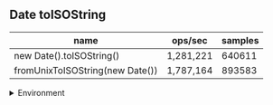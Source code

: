## Date toISOString

|name|ops/sec|samples|
|-|-|-|
|new Date().toISOString()|1,281,221|640611|
|fromUnixToISOString(new Date())|1,787,164|893583|


<details>
<summary>Environment</summary>

* __Machine:__ linux x64 | 4 vCPUs | 7.6GB Mem
* __Run:__ Mon Sep 02 2024 15:01:00 GMT+0000 (Coordinated Universal Time)
</details>

<!--
{"environment":{"platform":"linux","arch":"x64","cpus":4,"totalMemory":7.588970184326172},"benchmarks":[{"name":"new Date().toISOString()","opsSec":1281221.4695740563,"samples":640611},{"name":"fromUnixToISOString(new Date())","opsSec":1787164.2092610186,"samples":893583}]}-->
